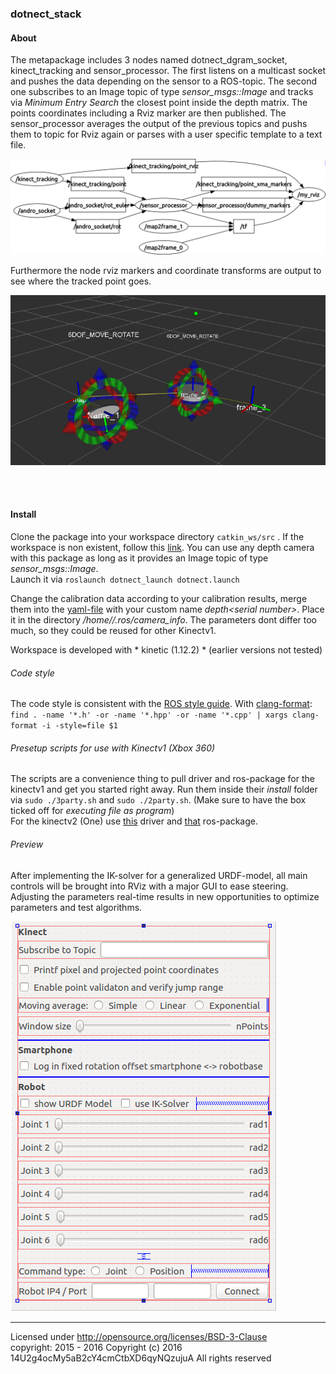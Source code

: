### dotnect_stack

#### About
The metapackage includes 3 nodes named dotnect_dgram_socket, kinect_tracking and sensor_processor. The first listens on a multicast socket and pushes the data depending on the sensor to a ROS-topic. The second one subscribes to an Image topic of type *sensor_msgs::Image* and tracks via *Minimum Entry Search* the closest point inside the depth matrix. The points coordinates including a Rviz marker are then published.
The sensor_processor averages the output of the previous topics and pushs them to topic for Rviz again or parses with a user specific template to a text file.

![Image ros_graph](install/rosgraph_noleaf.png)

Furthermore the node rviz markers and coordinate transforms are output to see where the tracked point goes.     

![rviz space](install/rviz_image.png)

<br>
<br>


#### Install
Clone the package into your workspace directory `catkin_ws/src` . If the workspace is non existent, follow this [link](http://wiki.ros.org/catkin/Tutorials/create_a_workspace).
You can use any depth camera with this package as long as it provides an Image topic of type *sensor_msgs::Image*.  
Launch it via `roslaunch dotnect_launch dotnect.launch`  

Change the calibration data according to your calibration results, merge them into the [yaml-file](install/depth_yourSerial.yaml) with your custom name *depth\<serial number>*. Place it in the directory */home/<user>/.ros/camera_info*. The parameters dont differ too much, so they could be reused for other Kinectv1.

Workspace is developed with * kinetic (1.12.2) * (earlier versions not tested)

###### Code style
The code style is consistent with the [ROS style guide](http://wiki.ros.org/CppStyleGuide). With [clang-format](https://github.com/davetcoleman/roscpp_code_format):<br>
`find . -name '*.h' -or -name '*.hpp' -or -name '*.cpp' | xargs clang-format -i -style=file $1`

###### Presetup scripts for use with Kinectv1 (Xbox 360)
The scripts are a convenience thing to pull driver and ros-package for the kinectv1 and get you started right away. Run them inside their *install* folder via `sudo ./3party.sh` and `sudo ./2party.sh`. (Make sure to have the box ticked off for *executing file as program*)  
For the kinectv2 (One) use [this](https://github.com/OpenKinect/libfreenect2) driver and [that](https://github.com/code-iai/iai_kinect2) ros-package.  

###### Preview
After implementing the IK-solver for a generalized URDF-model, all main controls will be brought into RViz with a major GUI to ease steering. Adjusting the parameters real-time results in new opportunities to optimize parameters and test algorithms.

![Image gui preview](install/ui_preview.png)

---

Licensed under http://opensource.org/licenses/BSD-3-Clause  
copyright: 2015 - 2016 Copyright (c) 2016 14U2g4ocMy5aB2cY4cmCtbXD6qyNQzujuA
All rights reserved

